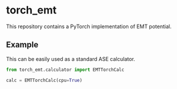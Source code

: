 # torch_emt

This repository contains a PyTorch implementation of EMT potential.

## Example 

This can be easily used as a standard ASE calculator. 

```python
from torch_emt.calculator import EMTTorchCalc

calc = EMTTorchCalc(cpu=True)
```



